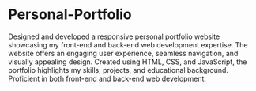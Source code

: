 # Personal-Portfolio
Designed and developed a responsive personal portfolio website showcasing my front-end and back-end web development expertise. The website offers an engaging user experience, seamless navigation, and visually appealing design. Created using HTML, CSS, and JavaScript, the portfolio highlights my skills, projects, and educational background. Proficient in both front-end and back-end web development.
